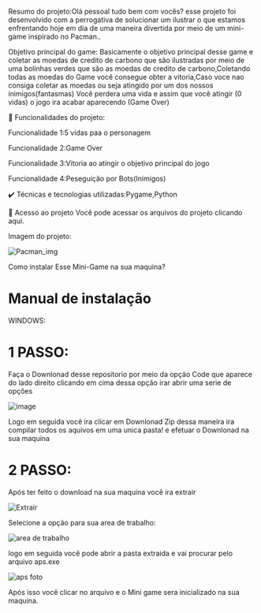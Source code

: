 Resumo do projeto:Olá pessoal tudo bem com vocês? esse projeto foi desenvolvido com a perrogativa de solucionar um ilustrar o que estamos enfrentando hoje em dia de uma maneira divertida por meio de um mini-game inspirado no Pacman..

Objetivo principal do game: Basicamente o objetivo principal desse game e coletar as moedas de credito de carbono que são ilustradas por meio de uma bolinhas verdes que são as moedas de credito de carbono,Coletando todas as moedas do Game você consegue obter a vitoria,Caso voce nao consiga coletar as moedas ou seja atingido por um dos nossos inimigos(fantasmas) Você perdera uma vida e assim que você atingir (0 vidas) o jogo ira acabar aparecendo (Game Over)


🔨 Funcionalidades do projeto:

Funcionalidade 1:5 vidas paa o personagem

Funcionalidade 2:Game Over 

Funcionalidade 3:Vitoria ao atingir o objetivo principal do jogo

Funcionalidade 4:Peseguição por Bots(Inimigos)

✔️ Técnicas e tecnologias utilizadas:Pygame,Python


📁 Acesso ao projeto
Você pode acessar os arquivos do projeto clicando aqui.


Imagem do projeto:

![Pacman_img](https://user-images.githubusercontent.com/98132837/193543958-7ebe63f4-c3f4-4daa-bcaa-1562ec75bb35.jpg)



Como instalar Esse Mini-Game na sua maquina?



# Manual de instalação 

WINDOWS:

# 1 PASSO:

Faça o Downlonad desse repositorio por meio da opção Code que aparece do lado direito clicando em cima dessa opção irar abrir uma serie de opções


![image](https://user-images.githubusercontent.com/98132837/196014539-2501b702-c0d9-4d15-bef1-2d7fcb6605af.png)

Logo em seguida você ira clicar em Downlonad Zip dessa maneira ira compilar todos os aquivos em uma unica pasta! e efetuar o Downlonad na sua maquina  

# 2 PASSO:

Após ter feito o download na sua maquina você ira extrair 

![Extrair](https://user-images.githubusercontent.com/98132837/196014656-d9d3cc89-9f83-4265-8e14-30db5f0c5fa4.jpg)



Selecione a opção para sua area de trabalho:

![area de trabalho](https://user-images.githubusercontent.com/98132837/196014711-3c03b4ba-c946-4197-8a06-6fde90438e4a.jpg)


logo em seguida você pode abrir a pasta extraida e vai procurar pelo arquivo aps.exe

![aps foto](https://user-images.githubusercontent.com/98132837/196014810-2aa93837-1cb3-4b68-a6fa-80475714934c.jpg)


Após isso você clicar no arquivo e o Mini game sera inicializado na sua maquina.
